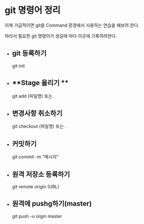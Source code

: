 # git 명령어 정리

이제 가급적이면 git을 Command 환경에서 사용하는 연습을 해보려 한다. 

따라서 필요한 git 명령어가 생길때 마다 이곳에 기록하려한다.


+ ## **git 등록하기**
    
    git init

+ ## **Stage 올리기 **

    git add (파일명) 또는 .

+ ## **변경사항 취소하기**

    git checkout (파일명) 또는 .

+ ## **커밋하기**

    git commit -m "메시지"

+ ## **원격 저장소 등록하기**

    git remote origin (URL)

+ ## **원격에 pushg하기(master)**

    git push -u orgin master